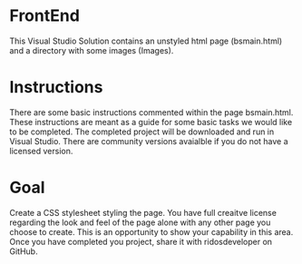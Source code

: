# FrontEnd
This Visual Studio Solution contains an unstyled html page (bsmain.html) and a directory with some images (Images). 

# Instructions
There are some basic instructions commented within the page bsmain.html. These instructions are meant as a guide for some basic tasks we would like to be completed. The completed project will be downloaded and run in Visual Studio. There are community versions avaialble if you do not have a licensed version.

# Goal
Create a CSS stylesheet styling the page. You have full creaitve license regarding the look and feel of the page alone with any other page you choose to create. This is an opportunity to show your capability in this area. Once you have completed you project, share it with ridosdeveloper on GitHub.
